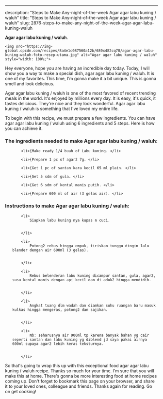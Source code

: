 ---
description: "Steps to Make Any-night-of-the-week Agar agar labu kuning / waluh"
title: "Steps to Make Any-night-of-the-week Agar agar labu kuning / waluh"
slug: 2876-steps-to-make-any-night-of-the-week-agar-agar-labu-kuning-waluh

<p>
	<strong>Agar agar labu kuning / waluh</strong>. 
	
</p>
<p>
	
	<img src="https://img-global.cpcdn.com/recipes/8a4e1c087560a12b/680x482cq70/agar-agar-labu-kuning-waluh-foto-resep-utama.jpg" alt="Agar agar labu kuning / waluh" style="width: 100%;">
	
	
</p>
<p>
	Hey everyone, hope you are having an incredible day today. Today, I will show you a way to make a special dish, agar agar labu kuning / waluh. It is one of my favorites. This time, I'm gonna make it a bit unique. This is gonna smell and look delicious.
</p>
	
<p>
	
</p>
<p>
	Agar agar labu kuning / waluh is one of the most favored of recent trending meals in the world. It's enjoyed by millions every day. It is easy, it's quick, it tastes delicious. They're nice and they look wonderful. Agar agar labu kuning / waluh is something that I've loved my entire life.
</p>

<p>
To begin with this recipe, we must prepare a few ingredients. You can have agar agar labu kuning / waluh using 6 ingredients and 5 steps. Here is how you can achieve it.
</p>

<h3>The ingredients needed to make Agar agar labu kuning / waluh:</h3>

<ol>
	
		<li>{Make ready 1/4 buah of Labu kuning. </li>
	
		<li>{Prepare 1 pc of agar2 7g. </li>
	
		<li>{Get 1 pc of santan kara kecil 65 ml plain. </li>
	
		<li>{Get 5 sdm of gula. </li>
	
		<li>{Get 6 sdm of kental manis putih. </li>
	
		<li>{Prepare 600 ml of air (3 gelas air). </li>
	
</ol>
<p>
	
</p>

<h3>Instructions to make Agar agar labu kuning / waluh:</h3>

<ol>
	
		<li>
			Siapkan labu kuning nya kupas n cuci.
			
			
		</li>
	
		<li>
			Potong2 rebus hingga empuk, tiriskan tunggu dingin lalu blender dengan air 600ml (3 gelas).
			
			
		</li>
	
		<li>
			Rebus belenderan labu kuning dicampur santan, gula, agar2, susu kental manis dengan api kecil dan di aduk2 hingga mendidih.
			
			
		</li>
	
		<li>
			Angkat tuang dlm wadah dan diamkan suhu ruangan baru masuk kulkas hingga mengeras, potong2 dan sajikan.
			
			
		</li>
	
		<li>
			Nb: seharusnya air 900ml tp karena banyak bahan yg cair seperti santan dan labu kuning yg diblend jd saya pakai airnya 600ml supaya agar2 lebih keras teksturnya.
			
			
		</li>
	
</ol>

<p>
	
</p>

<p>
	So that's going to wrap this up with this exceptional food agar agar labu kuning / waluh recipe. Thanks so much for your time. I'm sure that you will make this at home. There's gonna be more interesting food at home recipes coming up. Don't forget to bookmark this page on your browser, and share it to your loved ones, colleague and friends. Thanks again for reading. Go on get cooking!
</p>
